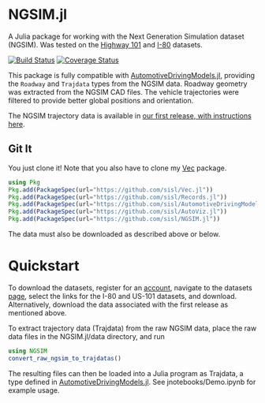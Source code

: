# NGSIM.jl

A Julia package for working with the Next Generation Simulation dataset (NGSIM).
Was tested on the [Highway 101](http://www.fhwa.dot.gov/publications/research/operations/07030/) and [I-80](http://www.fhwa.dot.gov/publications/research/operations/06137/) datasets.

[![Build Status](https://travis-ci.org/sisl/NGSIM.jl.svg?branch=master)](https://travis-ci.org/sisl/NGSIM.jl)
[![Coverage Status](https://coveralls.io/repos/sisl/NGSIM.jl/badge.svg?branch=master&service=github)](https://coveralls.io/github/sisl/NGSIM.jl?branch=master)

This package is fully compatible with [AutomotiveDrivingModels.jl](https://github.com/sisl/AutomotiveDrivingModels.jl), providing the `Roadway` and `Trajdata` types from the NGSIM data. Roadway geometry was extracted from the NGSIM CAD files. The vehicle trajectories were filtered to provide better global positions and orientation.

The NGSIM trajectory data is available in [our first release, with instructions here](https://github.com/tawheeler/NGSIM.jl/releases).

## Git It

You just clone it! Note that you also have to clone my [Vec](https://github.com/tawheeler/Vec.jl) package.

```julia
using Pkg
Pkg.add(PackageSpec(url="https://github.com/sisl/Vec.jl"))
Pkg.add(PackageSpec(url="https://github.com/sisl/Records.jl"))
Pkg.add(PackageSpec(url="https://github.com/sisl/AutomotiveDrivingModels.jl"))
Pkg.add(PackageSpec(url="https://github.com/sisl/AutoViz.jl"))
Pkg.add(PackageSpec(url="https://github.com/sisl/NGSIM.jl"))
```
The data must also be downloaded as described above or below.

# Quickstart

To download the datasets, register for an [account](https://www.its-rde.net/index.php/about/register), navigate to the datasets [page](https://www.its-rde.net/index.php/rdedataenvironment/10023), select the links for the I-80 and US-101 datasets, and download. Alternatively, download the data associated with the first release as mentioned above.

To extract trajectory data (Trajdata) from the raw NGSIM data, place the raw data files in the NGSIM.jl/data directory, and run

```julia
using NGSIM
convert_raw_ngsim_to_trajdatas()
```

The resulting files can then be loaded into a Julia program as Trajdata, a type defined in [AutomotiveDrivingModels.jl](https://github.com/sisl/AutomotiveDrivingModels.jl). See jnotebooks/Demo.ipynb for example usage.
